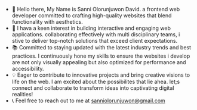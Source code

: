 - 👋 Hello there, My Name is Sanni Olorunjuwon David. a frontend web developer committed to crafting high-quality websites that blend functionality with aesthetics.
- 🚀 I hava a keen interest in building interactive and engaging web applications. collaborating effectively with multi disciplinary teams, i stive to deliver top-notch solutions that exceed client expectations.
- 📚 Committed to staying updated with the latest industry trends and best practices. I continuously hone my skills to ensure the websites i develop are not only visually appealing but also optimized for performance and accessibility.
- 💡 Eager to contribute to innovative projects and bring creative visions to life on the web. I am excited about the possibilites that lie ahea. let;s connect and collaborate to transform ideas into captivating digital realities!
- 📞 Feel free to reach out to me at sanniolorunjuwon@gmail.com
<!---
Juwondavid10/Juwondavid10 is a ✨ special ✨ repository because its `README.md` (this file) appears on your GitHub profile.
You can click the Preview link to take a look at your changes.
--->

